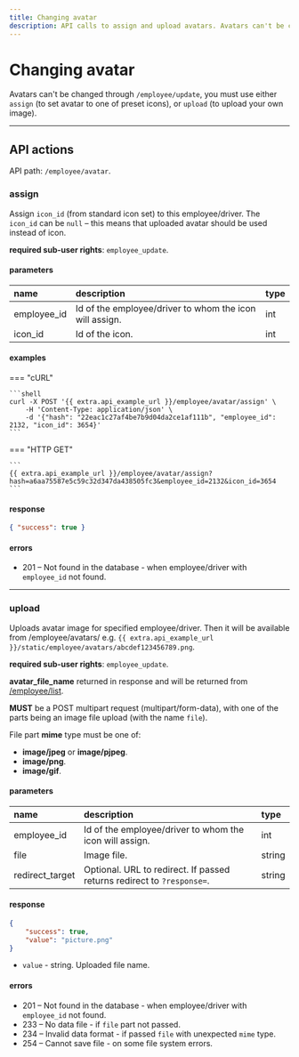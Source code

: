 ```yaml
---
title: Changing avatar
description: API calls to assign and upload avatars. Avatars can't be changed through `/employee/update`, you must use either `assign` (to set avatar to one of preset icons), or `upload` (to upload your own image).
---
```


# Changing avatar

Avatars can't be changed through `/employee/update`, you must use either `assign` (to set avatar to one of preset icons),
or `upload` (to upload your own image). 

<hr>

## API actions

API path: `/employee/avatar`.

### assign

Assign `icon_id` (from standard icon set) to this employee/driver. 
The `icon_id` can be `null` – this means that uploaded avatar should be used instead of icon.

**required sub-user rights**: `employee_update`.

#### parameters

| name | description | type |
| :--- | :--- | :--- |
| employee_id | Id of the employee/driver to whom the icon will assign. | int |
| icon_id | Id of the icon. | int |

#### examples

=== "cURL"

    ```shell
    curl -X POST '{{ extra.api_example_url }}/employee/avatar/assign' \
        -H 'Content-Type: application/json' \ 
        -d '{"hash": "22eac1c27af4be7b9d04da2ce1af111b", "employee_id": 2132, "icon_id": 3654}'
    ```

=== "HTTP GET"

    ```
    {{ extra.api_example_url }}/employee/avatar/assign?hash=a6aa75587e5c59c32d347da438505fc3&employee_id=2132&icon_id=3654
    ```

#### response

```json
{ "success": true }
```
    
#### errors

* 201 – Not found in the database - when employee/driver with `employee_id` not found.

<hr>

### upload

Uploads avatar image for specified employee/driver.
Then it will be available from /employee/avatars/
e.g. `{{ extra.api_example_url }}/static/employee/avatars/abcdef123456789.png`.

**required sub-user rights**: `employee_update`.

**avatar_file_name** returned in response and will be returned from [/employee/list](./index.md#list).

**MUST** be a POST multipart request (multipart/form-data),
with one of the parts being an image file upload (with the name `file`).

File part **mime** type must be one of:

* **image/jpeg** or **image/pjpeg**.
* **image/png**.
* **image/gif**.

#### parameters

| name | description | type |
| :--- | :--- | :--- |
| employee_id | Id of the employee/driver to whom the icon will assign. | int |
| file | Image file. | string |
| redirect_target | Optional. URL to redirect. If passed returns redirect to `?response=`. | string |

#### response

```json
{
    "success": true,
    "value": "picture.png"
}
```

* `value` - string. Uploaded file name.

#### errors

* 201 – Not found in the database - when employee/driver with `employee_id` not found.
* 233 – No data file - if `file` part not passed.
* 234 – Invalid data format - if passed `file` with unexpected `mime` type.
* 254 – Cannot save file - on some file system errors.
